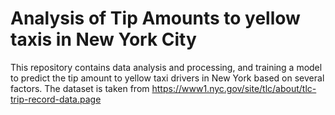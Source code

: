 # Analysis of Tip Amounts to yellow taxis in New York City
This repository contains data analysis and processing, and training a model to predict the tip amount to yellow taxi drivers in New York based on several factors. The dataset is taken from https://www1.nyc.gov/site/tlc/about/tlc-trip-record-data.page
